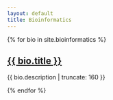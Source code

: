 ```yaml
---
layout: default
title: Bioinformatics
---
```


{% for bio in site.bioinformatics %}


<a href="{{ bio.url | prepend: site.baseurl }}">
        <h2>{{ bio.title }}</h2>
</a>

<p class="post-excerpt">{{ bio.description | truncate: 160 }}</p>

{% endfor %}
